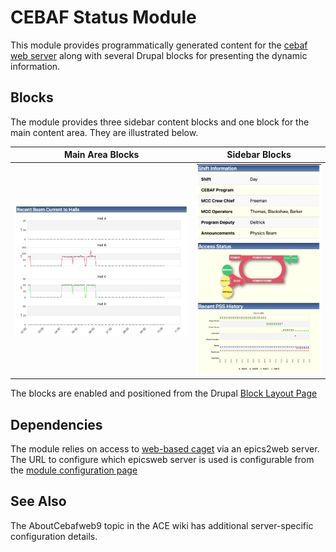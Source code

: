 # CEBAF Status Module

This module provides programmatically generated content for
the [cebaf web server](https://cebaf.jlab.org/) along with several
Drupal blocks for presenting the dynamic information.

## Blocks
The module provides three sidebar content blocks and one block for the main content
area.  They are illustrated below.

Main Area Blocks             |  Sidebar Blocks
:-------------------------:|:-------------------------:
![](beam_current_block.jpg)  |  ![](3blocks.jpg)

The blocks are enabled and positioned from the Drupal [Block Layout Page](https://cebaf.jlab.org//admin/structure/block)

## Dependencies
The module relies on access to [web-based caget](https://epicsweb.jlab.org/epics2web/caget) via an epics2web server.
The URL to configure which epicsweb server is used is configurable from the
[module configuration page](https://cebaf.jlab.org/admin/config/cebaf_status/settings)


## See Also

The AboutCebafweb9 topic in the ACE wiki has additional server-specific configuration details.

